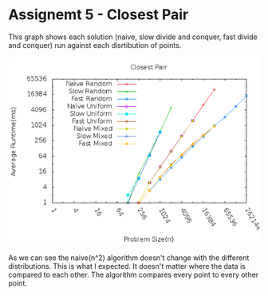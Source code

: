 Assignemt 5 - Closest Pair
==========================

This graph shows each solution (naive, slow divide and conquer, fast divide and conquer) run against each disrtibution of points.

![Closest Pair](closestPair.png)

As we can see the naive(n^2) algorithm doesn't change with the different distributions. This is what I expected. It doesn't matter where the data is compared to each other. The algorithm compares every point to every other point.

